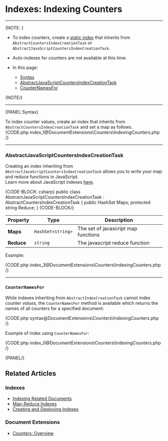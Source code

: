 # Indexes: Indexing Counters
---

{NOTE: }

* To index counters, create a [static index](../../indexes/creating-and-deploying#static-indexes) 
that inherits from `AbstractCountersIndexCreationTask` or `AbstractJavaScriptCountersIndexCreationTask`.  

* Auto-indexes for counters are not available at this time.  

* In this page:  
  * [Syntax](../../document-extensions/counters/indexing#syntax)  
  * [AbstractJavaScriptCountersIndexCreationTask](../../document-extensions/counters/indexing#section)  
  * [CounterNamesFor](../../document-extensions/counters/indexing#section)  

{NOTE/}

---

{PANEL:Syntax}

To index counter values, create an index that inherits from `AbstractCountersIndexCreationTask` 
and set a map as follows.  
{CODE:php index_1@DocumentExtensions\Counters\IndexingCounters.php /}

---

### AbstractJavaScriptCountersIndexCreationTask

Creating an index inheriting from `AbstractJavaScriptCountersIndexCreationTask` allows 
you to write your map and reduce functions in JavaScript.  
Learn more about JavaScript indexes [here](../../indexes/javascript-indexes).  

{CODE-BLOCK: csharp}
public class AbstractJavaScriptCountersIndexCreationTask : AbstractCountersIndexCreationTask
{
    public HashSet<string> Maps;
    protected string Reduce;
}
{CODE-BLOCK/}

| Property | Type | Description |
| - | - | - |
| **Maps** | `HashSet<string>` | The set of javascript map functions |
| **Reduce** | `string` | The javascript reduce function |

Example:  

{CODE:php index_3@DocumentExtensions\Counters\IndexingCounters.php /}

---

### `CounterNamesFor`

While indexes inheriting from `AbstractIndexCreationTask` cannot index counter _values_, the `CounterNamesFor` 
method is available which returns the names of all counters for a specified document:  

{CODE:php syntax@DocumentExtensions\Counters\IndexingCounters.php /}

Example of index using `CounterNamesFor`:  

{CODE:php index_0@DocumentExtensions\Counters\IndexingCounters.php /}

{PANEL/}

## Related Articles  

### Indexes  
- [Indexing Related Documents](../../indexes/indexing-related-documents)  
- [Map-Reduce Indexes](../../indexes/map-reduce-indexes)  
- [Creating and Deploying Indexes](../../indexes/creating-and-deploying)  

### Document Extensions  
- [Counters: Overview](../../document-extensions/counters/overview)  
